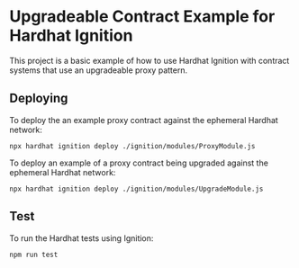 # Upgradeable Contract Example for Hardhat Ignition

This project is a basic example of how to use Hardhat Ignition with contract systems that use an upgradeable proxy pattern.

## Deploying

To deploy the an example proxy contract against the ephemeral Hardhat network:

```shell
npx hardhat ignition deploy ./ignition/modules/ProxyModule.js
```

To deploy an example of a proxy contract being upgraded against the ephemeral Hardhat network:

```shell
npx hardhat ignition deploy ./ignition/modules/UpgradeModule.js
```

## Test

To run the Hardhat tests using Ignition:

```shell
npm run test
```
